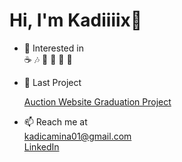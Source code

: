 # Hi, I'm Kadiiiix🌼
- 👀 Interested in  
☕ 🎶 📖 🎥 🍔 🍕
  
- 🚀 Last Project
  
  [Auction Website Graduation Project](https://github.com/Kadiiiix/Auction-Website)
  
- 📫 Reach me at  
[kadicamina01@gmail.com](mailto:kadicamina01@gmail.com)    
[LinkedIn](https://www.linkedin.com/in/aminakadic/)


<!---
Kadiiiix/Kadiiiix is a ✨ special ✨ repository because its `README.md` (this file) appears on your GitHub profile.
You can click the Preview link to take a look at your changes.

👋
--->
